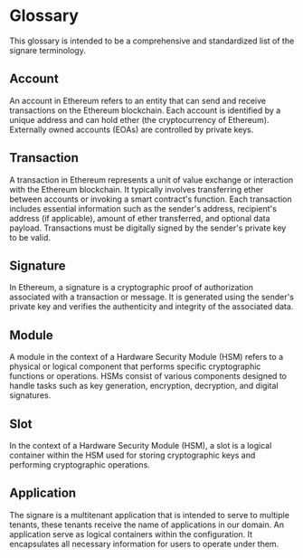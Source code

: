 # Glossary

This glossary is intended to be a comprehensive and standardized list of the signare terminology.

## Account
An account in Ethereum refers to an entity that can send and receive transactions on the Ethereum blockchain. Each account is identified by a unique address and can hold ether (the cryptocurrency of Ethereum). Externally owned accounts (EOAs) are controlled by private keys.

## Transaction
A transaction in Ethereum represents a unit of value exchange or interaction with the Ethereum blockchain. It typically involves transferring ether between accounts or invoking a smart contract's function. Each transaction includes essential information such as the sender's address, recipient's address (if applicable), amount of ether transferred, and optional data payload. Transactions must be digitally signed by the sender's private key to be valid.

## Signature
In Ethereum, a signature is a cryptographic proof of authorization associated with a transaction or message. It is generated using the sender's private key and verifies the authenticity and integrity of the associated data. 

## Module
A module in the context of a Hardware Security Module (HSM) refers to a physical or logical component that performs specific cryptographic functions or operations. HSMs consist of various components designed to handle tasks such as key generation, encryption, decryption, and digital signatures. 

## Slot
In the context of a Hardware Security Module (HSM), a slot is a logical container within the HSM used for storing cryptographic keys and performing cryptographic operations.

## Application
The signare is a multitenant application that is intended to serve to multiple tenants, these tenants receive the name of applications in our domain.
An application serve as logical containers within the configuration. It encapsulates all necessary information for users to operate under them.
